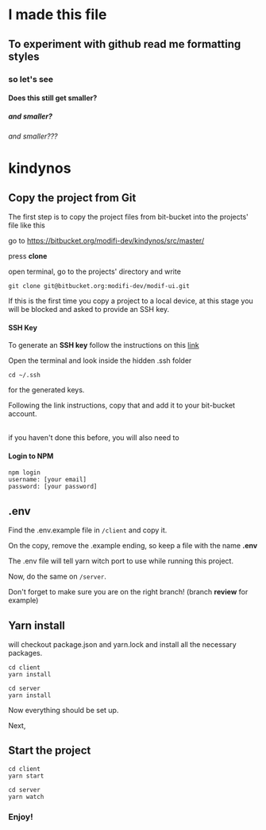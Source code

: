 # I made this file

## To experiment with github read me formatting styles

### so let's see

#### Does this still get smaller?

##### and smaller?

###### and smaller???

# kindynos

## Copy the project from Git
The first step is to copy the project files from bit-bucket into the projects' file like this

go to https://bitbucket.org/modifi-dev/kindynos/src/master/

press **clone**

open terminal, go to the projects' directory and write
```
git clone git@bitbucket.org:modifi-dev/modif-ui.git
```

If this is the first time you copy a project to a local device, at this stage you will be blocked and asked to provide an SSH key. 

#### SSH Key
To generate an **SSH key** follow the instructions on this [link](https://docs.joyent.com/public-cloud/getting-started/ssh-keys/generating-an-ssh-key-manually/manually-generating-your-ssh-key-in-mac-os-x)

Open the terminal and look inside the hidden .ssh folder 
```
cd ~/.ssh
```
for the generated keys.
 
Following the link instructions, copy that and add it to your bit-bucket account. 


\
if you haven't done this before, you will also need to 
#### Login to NPM
```
npm login
username: [your email]
password: [your password]
```
## .env
Find the .env.example file in `/client` and copy it. 

On the copy, remove the .example ending, so keep a file with the name **.env** 

The .env file will tell yarn witch port to use while running this project.

Now, do the same on `/server`.

Don't forget to make sure you are on the right branch! (branch **review** for example) 

## Yarn install
will checkout package.json and yarn.lock and install all the necessary packages.
```
cd client
yarn install
```
```
cd server 
yarn install
```
Now everything should be set up.

Next, 

## Start the project
```
cd client
yarn start
```
```
cd server 
yarn watch
```
### Enjoy!
